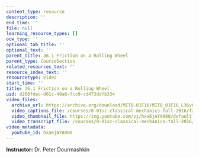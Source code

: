 ```yaml
---
content_type: resource
description: ''
end_time: ''
file: null
learning_resource_types: []
ocw_type: ''
optional_tab_title: ''
optional_text: ''
parent_title: 36.1 Friction on a Rolling Wheel
parent_type: CourseSection
related_resources_text: ''
resource_index_text: ''
resourcetype: Video
start_time: ''
title: 36.1 Friction on a Rolling Wheel
uid: d260fdec-d01c-49a6-fcc0-cd473ddfb334
video_files:
  archive_url: https://archive.org/download/MIT8.01F16/MIT8_01F16_L36v02_360p.mp4
  video_captions_file: /courses/8-01sc-classical-mechanics-fall-2016/f2177292ae8456629cd547e897575bc7_hxa6jAYA980.vtt
  video_thumbnail_file: https://img.youtube.com/vi/hxa6jAYA980/default.jpg
  video_transcript_file: /courses/8-01sc-classical-mechanics-fall-2016/7a68bd30efad5dfb2ecc00de312bd1f5_hxa6jAYA980.pdf
video_metadata:
  youtube_id: hxa6jAYA980
---
```


**Instructor:** Dr. Peter Dourmashkin



